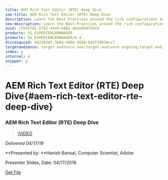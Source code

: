 ```yaml
---
title: AEM Rich Text Editor (RTE) Deep Dive
seo-title: AEM Rich Text Editor (RTE) Deep Dive
description: Learn the Best Practices around the rich configurations and use of RTE in AEM. We will cover the different use-cases, limitations, pitfalls, configuration workflow and common troubleshooting steps while using RTE in AEM. We will also touch upon its Command-Plugin Architecture and core concepts like Html Rules, Kernel and De-serialization.
seo-description: Learn the Best Practices around the rich configurations and use of RTE in AEM. We will cover the different use-cases, limitations, pitfalls, configuration workflow and common troubleshooting steps while using RTE in AEM. We will also touch upon its Command-Plugin Architecture and core concepts like Html Rules, Kernel and De-serialization.
uuid: c55837d1-5703-44a9-b901-ab2e68d75dcb
products: SG_EXPERIENCEMANAGER
products: SG_EXPERIENCEMANAGER/6.4
discoiquuid: d4220ddf-360a-4068-9558-b42f29038cc7
targetaudience: target-audience new;target-audience ongoing;target-audience upgrader
index: y
internal: n
snippet: y
---
```


# AEM Rich Text Editor (RTE) Deep Dive{#aem-rich-text-editor-rte-deep-dive}

### AEM Rich Text Editor (RTE) Deep Dive

>[!VIDEO](https://video.tv.adobe.com/v/27087/?quality=9)

*Delivered 04/17/19*

**Presented by: **Hanish Bansal, Computer Scientist, Adobe

Presenter Slides, Date: 04/17/2019

[Get File](assets/aem-gems-aem-rte-04172019.pdf)

